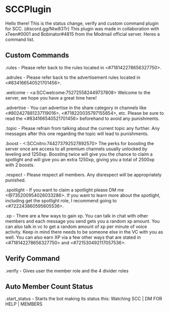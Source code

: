 # SCCPlugin

Hello there! This is the status change, verify and custom command plugin for SCC. (discord.gg/Ntw83Tr)
This plugin was made in collaboration with xTeen#0001 and Bobinator#4815 from the Modmail official server.
Heres a command list.

## Custom Commands
.rules  -  Please refer back to the rules located in <#718142278656327750>.

.adrules  -  Please refer back to the advertisement rules located in <#834166540521701456>.

.welcome  -  <a:SCCwelcome:752725582449737808> Welcome to the server, we hope you have a great time here!

.advertise   -  You can advertise in the share category in channels like <#802427881237119016>, <#718220035797155854>, etc. Please be sure to read the <#834166540521701456> beforehand to avoid any punishments.

.topic  -  Please refrain from talking about the current topic any further. Any messages after this one regarding the topic will lead to punishments.

.boost  -  <:SCCnitro:744273792527892570> The perks for boosting the server once are access to all premium channels usually unlocked by leveling and 1250xp. Boosting twice will give you the chance to claim a spotlight and will give you an extra 1250xp, giving you a total of 2500xp with 2 boosts.

.respect  -  Please respect all members. Any disrespect will be appropriately punished.

.spotlight  -  If you want to claim a spotlight please DM me <@735200954026033286>. If you want to learn more about the spotlight, including get the spotlight role, I recommend going to <#722243860595605536>.

.xp - There are a few ways to gain xp. You can talk in chat with other members and each message you send gets you a random xp amount. You can also talk in vc to get a random amount of xp per minute of voice activity. Keep in mind there needs to be someone else in the VC with you as well. You can also earn XP via a few other ways that are stated in <#718142278656327750> and <#721530492117057536>.

## Verify Command

.verify - Gives user the member role and the 4 divider roles

## Auto Member Count Status

.start_status - Starts the bot making its status this: Watching SCC | DM FOR HELP | <membercount> MEMBERS
